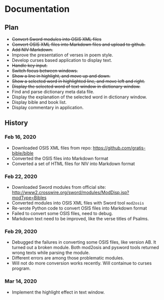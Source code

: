 # Documentation

## Plan
- ~~Convert Sword modules into OSIS XML files~~
- ~~Convert OSIS XML files into Markdown files and upload to github.~~
- ~~Add NIV Markdown.~~
- Improve the presentation of verses in poem style.
- Develop curses based application to display text.
- ~~Handle key input.~~
- ~~Switch focus between windows.~~
- ~~Show a line in highlight, and move up and down.~~
- ~~Show a selected word in highlighted line, and move left and right.~~
- ~~Display the selected word of text window in dictionary window.~~
- Find and parse dictionary meta data file.
- Display the explanation of the selected word in dictionary window.
- Display bible and book list.
- Display commentary in application.



## History

### Feb 16, 2020
- Downloaded OSIS XML files from repo: https://github.com/gratis-bible/bible
- Converted the OSIS files into Markdown format
- Converted a set of HTML files for NIV into Markdown format

### Feb 22, 2020
- Downloaded Sword modules from official site: http://www2.crosswire.org/sword/modules/ModDisp.jsp?modType=Bibles
- Converted modules into OSIS XML files with Sword tool `mod2osis`
- Re-wrote Python code to convert OSIS files into Markdown format
- Failed to convert some OSIS files, need to debug.
- Markdown text need to be improved, like the verse titles of Psalms.

### Feb 29, 2020
- Debugged the failures in converting some OSIS files, like version AB. It turned out a broken module. Both mod2osis and pysword tools returned wrong texts while parsing the module.
- Different errors are among those problematic modules.
- Will not do more conversion works recently. Will containue to curses program.

### Mar 14, 2020
- Implement the highlight effect in text window.
